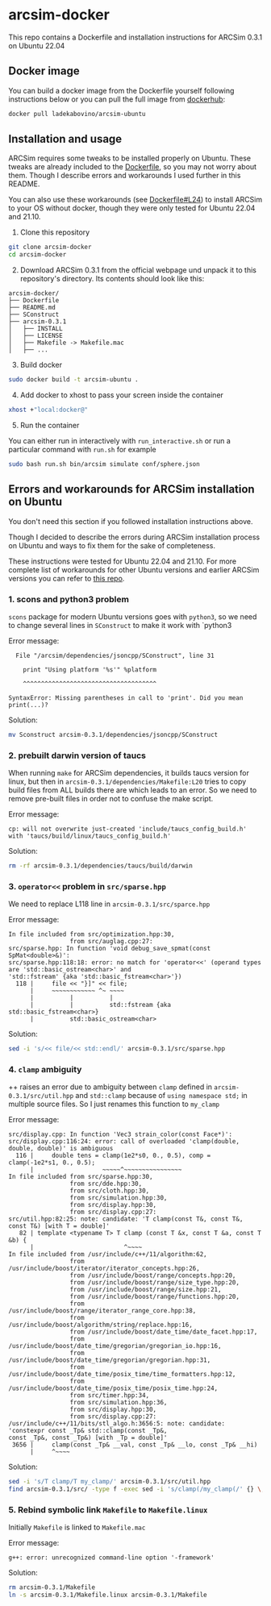 # arcsim-docker

This repo contains a Dockerfile and installation instructions for ARCSim 0.3.1 on Ubuntu 22.04

## Docker image

You can build a docker image from the Dockerfile yourself following instructions below or you can pull the full image from [dockerhub](https://hub.docker.com/r/ladekabovino/arcsim-ubuntu):
```bash
docker pull ladekabovino/arcsim-ubuntu
```

## Installation and usage
ARCSim requires some tweaks to be installed properly on Ubuntu. These tweaks are already included to the [Dockerfile](Dockerfile), so you may not worry about them. 
Though I describe errors and workarounds I used further in this README.

You can also use these workarounds (see [Dockerfile#L24](Dockerfile#L25)) to install ARCSim to your OS without docker, though they were only tested for Ubuntu 22.04 and 21.10.

1. Clone this repository
```bash
git clone arcsim-docker
cd arcsim-docker
```

2. Download ARCSim 0.3.1 from the official webpage und unpack it to this repository's directory. 
Its contents should look like this:
```
arcsim-docker/
├── Dockerfile
├── README.md
├── SConstruct
├── arcsim-0.3.1
│   ├── INSTALL
│   ├── LICENSE
│   ├── Makefile -> Makefile.mac
│   ├── ...
```

3. Build docker
```bash
sudo docker build -t arcsim-ubuntu .
```

4. Add docker to xhost to pass your screen inside the container
```bash
xhost +"local:docker@"
```

5. Run the container

You can either run in interactively with `run_interactive.sh` or run a particular command with `run.sh` for example 
```bash
sudo bash run.sh bin/arcsim simulate conf/sphere.json
```


## Errors and workarounds for ARCSim installation on Ubuntu
You don't need this section if you followed installation instructions above.

Though I decided to describe the errors during ARCSim installation process on Ubuntu and ways to fix them for the sake of completeness.

These instructions were tested for Ubuntu 22.04 and 21.10. For more complete list of workarounds 
for other Ubuntu versions and earlier ARCSim versions you can refer to [this repo](https://github.com/DanielTakeshi/ARCSim-Installation-Instructions).

### 1. scons and python3 problem
`scons` package for modern Ubuntu versions goes with `python3`, so we need to change several lines in `SConstruct` to make it work with `python3

Error message:
```
  File "/arcsim/dependencies/jsoncpp/SConstruct", line 31

    print "Using platform '%s'" %platform

    ^^^^^^^^^^^^^^^^^^^^^^^^^^^^^^^^^^^^^

SyntaxError: Missing parentheses in call to 'print'. Did you mean print(...)?

```


Solution:
```bash
mv Sconstruct arcsim-0.3.1/dependencies/jsoncpp/SConstruct
```
### 2. prebuilt darwin version of taucs

When running `make` for ARCSim dependencies, it builds taucs version for linux, but then in `arcsim-0.3.1/dependencies/Makefile:L20` tries to copy build files from ALL builds there are which leads to an error.
So we need to remove pre-built files in order not to confuse the make script.

Error message:
```
cp: will not overwrite just-created 'include/taucs_config_build.h' with 'taucs/build/linux/taucs_config_build.h'
```

Solution:
```bash
rm -rf arcsim-0.3.1/dependencies/taucs/build/darwin
```

### 3. `operator<<` problem in `src/sparse.hpp`

We need to replace L118 line in `arcsim-0.3.1/src/sparce.hpp`

Error message:
```
In file included from src/optimization.hpp:30,
                 from src/auglag.cpp:27:
src/sparse.hpp: In function 'void debug_save_spmat(const SpMat<double>&)':
src/sparse.hpp:118:18: error: no match for 'operator<<' (operand types are 'std::basic_ostream<char>' and 
'std::fstream' {aka 'std::basic_fstream<char>'})
  118 |     file << "}]" << file;
      |     ~~~~~~~~~~~~ ^~ ~~~~
      |          |          |
      |          |          std::fstream {aka std::basic_fstream<char>}
      |          std::basic_ostream<char>

```

Solution:
```bash
sed -i 's/<< file/<< std::endl/' arcsim-0.3.1/src/sparse.hpp
```

### 4. `clamp` ambiguity
++ raises an error due to ambiguity between `clamp` defined in `arcsim-0.3.1/src/util.hpp` 
and `std::clamp` because of `using namespace std;` in multiple source files. 
So I just renames this function to `my_clamp`


Error message:
```
src/display.cpp: In function 'Vec3 strain_color(const Face*)':
src/display.cpp:116:24: error: call of overloaded 'clamp(double, double, double)' is ambiguous
  116 |     double tens = clamp(1e2*s0, 0., 0.5), comp = clamp(-1e2*s1, 0., 0.5);
      |                   ~~~~~^~~~~~~~~~~~~~~~~
In file included from src/sparse.hpp:30,
                 from src/dde.hpp:30,
                 from src/cloth.hpp:30,
                 from src/simulation.hpp:30,
                 from src/display.hpp:30,
                 from src/display.cpp:27:
src/util.hpp:82:25: note: candidate: 'T clamp(const T&, const T&, const T&) [with T = double]'
   82 | template <typename T> T clamp (const T &x, const T &a, const T &b) {
      |                         ^~~~~
In file included from /usr/include/c++/11/algorithm:62,
                 from /usr/include/boost/iterator/iterator_concepts.hpp:26,
                 from /usr/include/boost/range/concepts.hpp:20,
                 from /usr/include/boost/range/size_type.hpp:20,
                 from /usr/include/boost/range/size.hpp:21,
                 from /usr/include/boost/range/functions.hpp:20,
                 from /usr/include/boost/range/iterator_range_core.hpp:38,
                 from /usr/include/boost/algorithm/string/replace.hpp:16,
                 from /usr/include/boost/date_time/date_facet.hpp:17,
                 from /usr/include/boost/date_time/gregorian/gregorian_io.hpp:16,
                 from /usr/include/boost/date_time/gregorian/gregorian.hpp:31,
                 from /usr/include/boost/date_time/posix_time/time_formatters.hpp:12,
                 from /usr/include/boost/date_time/posix_time/posix_time.hpp:24,
                 from src/timer.hpp:34,
                 from src/simulation.hpp:36,
                 from src/display.hpp:30,
                 from src/display.cpp:27:
/usr/include/c++/11/bits/stl_algo.h:3656:5: note: candidate: 'constexpr const _Tp& std::clamp(const _Tp&, 
const _Tp&, const _Tp&) [with _Tp = double]'
 3656 |     clamp(const _Tp& __val, const _Tp& __lo, const _Tp& __hi)
      |     ^~~~~

```

Solution:
```bash
sed -i 's/T clamp/T my_clamp/' arcsim-0.3.1/src/util.hpp
find arcsim-0.3.1/src/ -type f -exec sed -i 's/clamp(/my_clamp(/' {} \;
```


### 5. Rebind symbolic link `Makefile` to `Makefile.linux`
Initially `Makefile` is linked to `Makefile.mac`

Error message:
```
g++: error: unrecognized command-line option '-framework'
```


Solution:
```bash
rm arcsim-0.3.1/Makefile
ln -s arcsim-0.3.1/Makefile.linux arcsim-0.3.1/Makefile
```